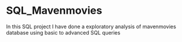 # SQL_Mavenmovies
In this SQL project I have done a exploratory analysis of mavenmovies database using basic to advanced SQL queries
